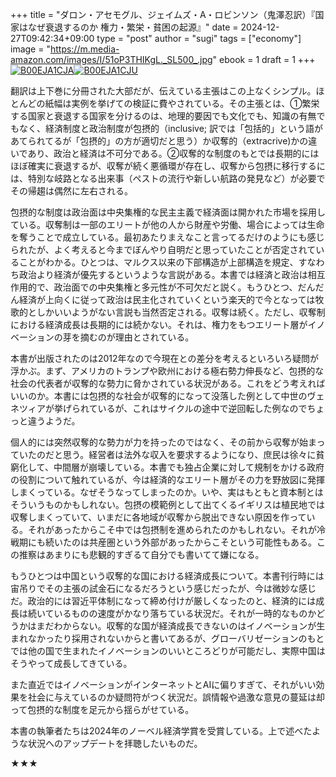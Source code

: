 +++
title = "ダロン・アセモグル、ジェイムズ・A・ロビンソン（鬼澤忍訳）『国家はなぜ衰退するのか 権力・繁栄・貧困の起源』"
date = 2024-12-27T09:42:34+09:00
type = "post"
author = "sugi"
tags = ["economy"]
image = "https://m.media-amazon.com/images/I/51oP3THIKgL._SL500_.jpg"
ebook = 1
draft = 1
+++
<a href="https://www.amazon.co.jp/dp/B00EJA1CJA/?tag=chezsugi-22" target="_blank"><img src="https://m.media-amazon.com/images/I/51oP3THIKgL._SL200_.jpg" alt="B00EJA1CJA" border="0" class="alignleft" /></a><a href="https://www.amazon.co.jp/dp/B00EJA1CJU/?tag=chezsugi-22" target="_blank"><img src="https://m.media-amazon.com/images/I/51xLeJWtdGL._SL200_.jpg" alt="B00EJA1CJU" border="0" class="alignleft" /></a>


翻訳は上下巻に分冊された大部だが、伝えている主張はこの上なくシンプル。ほとんどの紙幅は実例を挙げての検証に費やされている。その主張とは、①繁栄する国家と衰退する国家を分けるのは、地理的要因でも文化でも、知識の有無でもなく、経済制度と政治制度が包摂的（inclusive; 訳では「包括的」という語があてられてるが「包摂的」の方が適切だと思う）か収奪的（extracrive)かの違いであり、政治と経済は不可分である。②収奪的な制度のもとでは長期的にはほぼ確実に衰退するが、収奪が続く悪循環が存在し、収奪から包摂に移行するには、特別な岐路となる出来事（ペストの流行や新しい航路の発見など）が必要でその帰趨は偶然に左右される。

包摂的な制度は政治面は中央集権的な民主主義で経済面は開かれた市場を採用している。収奪制は一部のエリートが他の人から財産や労働、場合によっては生命を奪うことで成立している。最初あたりまえなこと言ってるだけのようにも感じられたが、よく考えると今までぼんやり自明だと思っていたことが否定されていることがわかる。ひとつは、マルクス以来の下部構造が上部構造を規定、すなわち政治より経済が優先するというような言説がある。本書では経済と政治は相互作用的で、政治面での中央集権と多元性が不可欠だと説く。もうひとつ、だんだん経済が上向くに従って政治は民主化されていくという楽天的で今となっては牧歌的としかいいようがない言説も当然否定される。収奪は続く。ただし、収奪制における経済成長は長期的には続かない。それは、権力をもつエリート層がイノベーションの芽を摘むのが理由とされている。

本書が出版されたのは2012年なので今現在との差分を考えるといろいろ疑問が浮かぶ。まず、アメリカのトランプや欧州における極右勢力伸長など、包摂的な社会の代表者が収奪的な勢力に脅かされている状況がある。これをどう考えればいいのか。本書には包摂的な社会が収奪的になって没落した例として中世のヴェネツィアが挙げられているが、これはサイクルの途中で逆回転した例なのでちょっと違うようだ。

個人的には突然収奪的な勢力が力を持ったのではなく、その前から収奪が始まっていたのだと思う。経営者は法外な収入を要求するようになり、庶民は徐々に貧窮化して、中間層が崩壊している。本書でも独占企業に対して規制をかける政府の役割について触れているが、今は経済的なエリート層がその力を野放図に発揮しまくっている。なぜそうなってしまったのか。いや、実はもともと資本制とはそういうものかもしれない。包摂の模範例として出てくるイギリスは植民地では収奪しまくっていて、いまだに各地域が収奪から脱出できない原因を作っている。それがあったからこそ中では包摂制を進められたのかもしれない。それが冷戦期にも続いたのは共産圏という外部があったからこそという可能性もある。この推察はあまりにも悲観的すぎるて自分でも書いてて嫌になる。

もうひとつは中国という収奪的な国における経済成長について。本書刊行時には宙吊りでその主張の試金石になるだろうという感じだったが、今は微妙な感じだ。政治的には習近平体制になって締め付けが厳しくなったのと、経済的には成長は続いているものの速度がかなり落ちている状況だ。それが一時的なものかどうかはまだわからない。収奪的な国が経済成長できないのはイノベーションが生まれなかったり採用されないからと書いてあるが、グローバリゼーションのもとでは他の国で生まれたイノベーションのいいところどりが可能だし、実際中国はそうやって成長してきている。

また直近ではイノベーションがインターネットとAIに偏りすぎて、それがいい効果を社会に与えているのか疑問符がつく状況だ。誤情報や過激な意見の蔓延は却って包摂的な制度を足元から揺らがせている。

本書の執筆者たちは2024年のノーベル経済学賞を受賞している。上で述べたような状況へのアップデートを拝聴したいものだ。

★★★